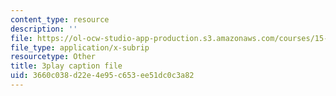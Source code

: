 ```yaml
---
content_type: resource
description: ''
file: https://ol-ocw-studio-app-production.s3.amazonaws.com/courses/15-s08-fintech-shaping-the-financial-world-spring-2020/3660c038d22e4e95c653ee51dc0c3a82_oYR6xdcFNwc.srt
file_type: application/x-subrip
resourcetype: Other
title: 3play caption file
uid: 3660c038-d22e-4e95-c653-ee51dc0c3a82
---
```

